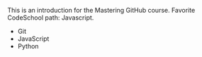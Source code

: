 This is an introduction for the Mastering GitHub course.
Favorite CodeSchool path: Javascript.
* Git
* JavaScript
* Python


